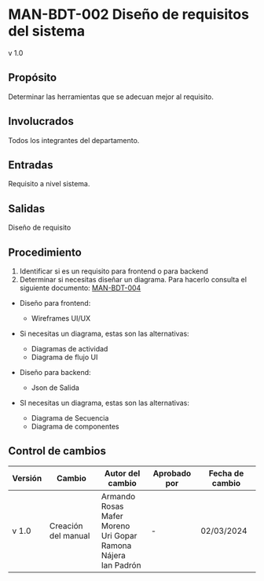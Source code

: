 # MAN-BDT-002 Diseño de requisitos del sistema

v 1.0

## Propósito

Determinar las herramientas que se adecuan mejor al requisito.

## Involucrados

Todos los integrantes del departamento.

## Entradas

Requisito a nivel sistema.

## Salidas

Diseño de requisito

## Procedimiento

1. Identificar si es un requisito para frontend o para backend
2. Determinar si necesitas diseñar un diagrama. Para hacerlo consulta el siguiente documento: [MAN-BDT-004](https://black-dot-2024.github.io/black-dot-wiki/manuales/man-bdt-004)

- Diseño para frontend:

  - Wireframes UI/UX

- Si necesitas un diagrama, estas son las alternativas:

  - Diagramas de actividad
  - Diagrama de flujo UI

- Diseño para backend:

  - Json de Salida

- SI necesitas un diagrama, estas son las alternativas:
  - Diagrama de Secuencia
  - Diagrama de componentes

## Control de cambios

| Versión | Cambio              | Autor del cambio                                                                          | Aprobado por | Fecha de cambio |
| ------- | ------------------- | ----------------------------------------------------------------------------------------- | ------------ | --------------- |
| v 1.0   | Creación del manual | Armando Rosas <br /> Mafer Moreno <br /> Uri Gopar <br /> Ramona Nájera <br /> Ian Padrón | -            | 02/03/2024      |
